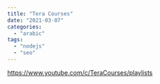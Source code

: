 ```yaml
---
title: "Tera Courses"
date: "2021-03-07"
categories: 
  - "arabic"
tags: 
  - "nodejs"
  - "seo"
---
```


https://www.youtube.com/c/TeraCourses/playlists
